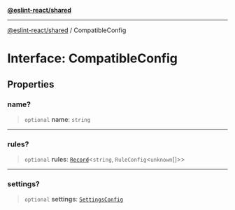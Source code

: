 [**@eslint-react/shared**](../README.md)

***

[@eslint-react/shared](../README.md) / CompatibleConfig

# Interface: CompatibleConfig

## Properties

### name?

> `optional` **name**: `string`

***

### rules?

> `optional` **rules**: [`Record`](https://www.typescriptlang.org/docs/handbook/utility-types.html#recordkeys-type)\<`string`, `RuleConfig`\<`unknown`[]\>\>

***

### settings?

> `optional` **settings**: [`SettingsConfig`](SettingsConfig.md)
